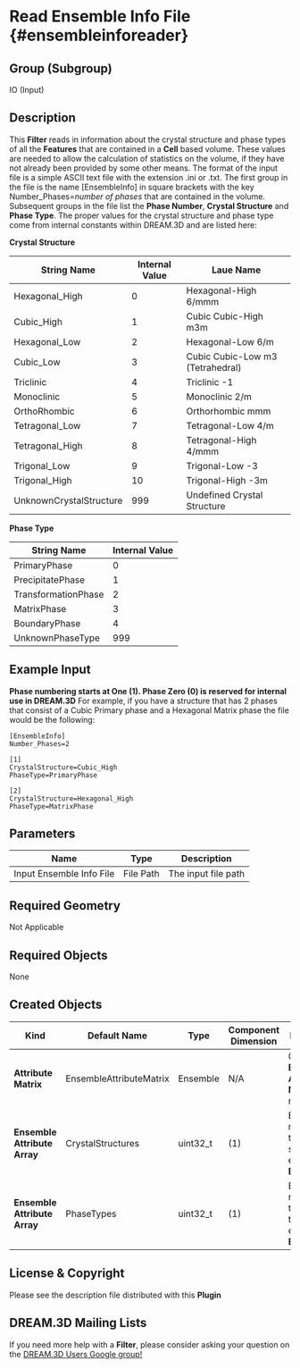 Read Ensemble Info File {#ensembleinforeader}
=============

## Group (Subgroup) ##
IO (Input)

## Description ##
This **Filter** reads in information about the crystal structure and phase types of all the **Features** that are contained in a **Cell** based volume. These values are needed to allow the calculation of statistics on the volume, if they have not already been provided by some other means.  The format of the input file is a simple ASCII text file with the extension .ini or .txt. The first group in the file is the name [EnsembleInfo] in square brackets with the key Number_Phases=*number of phases* that are contained in the volume. Subsequent groups in the file list the __Phase Number__, __Crystal Structure__ and __Phase Type__. The proper values for the crystal structure and phase type come from internal constants within DREAM.3D and are listed here:

**Crystal Structure**

| String Name | Internal Value | Laue Name |
| ------------|----------------|----------|
| Hexagonal_High | 0 |  Hexagonal-High 6/mmm |
| Cubic_High | 1 |  Cubic Cubic-High m3m |
| Hexagonal_Low | 2 |  Hexagonal-Low 6/m |
| Cubic_Low | 3 |  Cubic Cubic-Low m3 (Tetrahedral) |
| Triclinic | 4 |  Triclinic -1 |
| Monoclinic | 5 |  Monoclinic 2/m |
| OrthoRhombic | 6 |  Orthorhombic mmm |
| Tetragonal_Low | 7 |  Tetragonal-Low 4/m |
| Tetragonal_High | 8 |  Tetragonal-High 4/mmm |
| Trigonal_Low | 9 |  Trigonal-Low -3 |
| Trigonal_High | 10 |  Trigonal-High -3m |
| UnknownCrystalStructure | 999 |  Undefined Crystal Structure |

**Phase Type**

| String Name | Internal Value |
| ------------|----------------|
| PrimaryPhase | 0 |
| PrecipitatePhase | 1 |
| TransformationPhase | 2 |
| MatrixPhase | 3 |
| BoundaryPhase | 4 |
| UnknownPhaseType | 999 |

## Example Input ##

__Phase numbering starts at One (1). Phase Zero (0) is reserved for internal use in DREAM.3D__
For example, if you have a structure that has 2 phases that consist of a Cubic Primary phase and a Hexagonal Matrix phase the file would be the following:

	[EnsembleInfo]
	Number_Phases=2

	[1]
	CrystalStructure=Cubic_High
	PhaseType=PrimaryPhase

	[2]
	CrystalStructure=Hexagonal_High
	PhaseType=MatrixPhase


## Parameters ##

| Name | Type | Description |
|------|------|-------------|
| Input Ensemble Info File | File Path | The input file path |

## Required Geometry ##
Not Applicable

## Required Objects ##
None

## Created Objects ##
| Kind | Default Name | Type | Component Dimension | Description |
|------|--------------|-------------|---------|--------------|
| **Attribute Matrix** | EnsembleAttributeMatrix | Ensemble | N/A | Created **Ensemble Attribute Matrix** name |
| **Ensemble Attribute Array** | CrystalStructures | uint32_t | (1)  | Enumeration representing the crystal structure for each **Ensemble** |
| **Ensemble Attribute Array** | PhaseTypes        | uint32_t | (1) | Enumeration representing the phase type for each **Ensemble** |


## License & Copyright ##

Please see the description file distributed with this **Plugin**

## DREAM.3D Mailing Lists ##

If you need more help with a **Filter**, please consider asking your question on the [DREAM.3D Users Google group!](https://groups.google.com/forum/?hl=en#!forum/dream3d-users)


